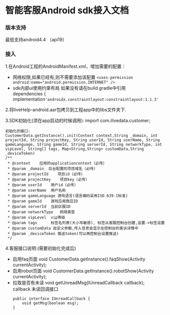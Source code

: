 # 智能客服Android sdk接入文档

### 版本支持
最低支持android4.4 （api19）

### 接入 
1.在Android工程的AndroidManifest.xml，增加需要的配置：<br/>
* 网络权限,如果已经有,则不需要添加该配置
    `<uses-permission android:name="android.permission.INTERNET" />`<br/>
* sdk内部ui使用约束布局 如果没有请在build.gradle中引用<br/>
    dependencies {
        implementation`'androidx.constraintlayout:constraintlayout:1.1.3'`
  

2.将liveHelp-android.aar包拷贝到工程app中的libs文件夹下.

3.SDK初始化(须在app启动的时候调用):
	import com.ilivedata.customer;

	初始化的接口:
	CustomerData.getInstance().init(Context context,String _domain, int projectId, String projectKey, String userId, String userName, String gameLanguage, String gameId, String serverId, String networkType, int vipLevel, String[] tags, Map<String,String> customData,String _deviceToken)
    /**
     * @context    应用的applicationcontext（必传）
     * @param _domain  后台配置的项目域名（必传）
     * @param projectId    项目id（必传）
     * @param projectKey    项目key（必传）
     * @param userId    用户id（必传）
     * @param userName  用户名称
     * @param gameLanguage 游戏语言(语言编码采用ISO 639-1标准) 
     * @param gameId    游戏应用商店ID
     * @param serverId  当前区服ID
     * @param networkType   网络类型
     * @param vipLevel  vip等级
     * @param tags      标签名列表(大小写敏感), 标签从客服控制台创建,设置->标签设置
     * @param customData 自定义参数,传入信息会显示在控制台的客诉详情中
     * @param _deviceToken 推送token(可以再控制台设置推送)
     */

4.客服接口说明:(需要初始化完成后)
- 启用faq页面
	    void CustomerData.getInstance().faqShow(Activity currentActivity);
- 启用robot页面
        void CustomerData.getInstance().robotShow(Activity currentActivity);
- 拉取是否有未读
        void getUnreadMsg(IUnreadCallback callback); <br/>callback 未读回调接口
    ~~~
    public interface IUnreadCallback {
        void getMsg(boolean msg);
    }
    ~~~
